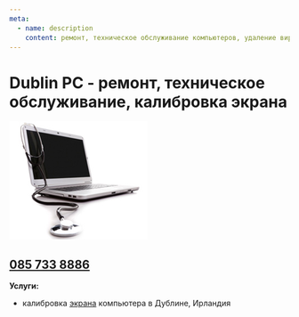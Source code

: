 ```yaml
---
meta:
  - name: description
    content: ремонт, техническое обслуживание компьютеров, удаление вирусов, калибровка экрана. Телефон 085 733 8886
---
```

# Dublin PC - ремонт, техническое обслуживание, калибровка экрана

![Kompiuteriu remontas Airijoje](../img/laptop-repair.jpg)

## [085 733 8886](tel:+353857338886)

**Услуги:**

- калибровка [экрана](/ru/калибровка-экрана-компьютера/)  компьютера в Дублине, Ирландия